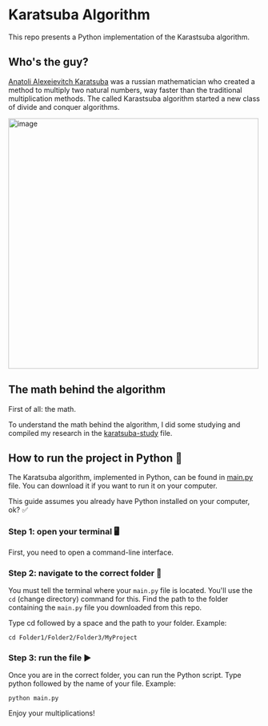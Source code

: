 # Karatsuba Algorithm

This repo presents a Python implementation of the Karastsuba algorithm.

## Who's the guy?
[Anatoli Alexeievitch Karatsuba](https://pt.wikipedia.org/wiki/Anatoli_Alexeievitch_Karatsuba) was a russian mathematician who created a method to multiply two natural numbers, way faster than the traditional multiplication methods. The called Karastsuba algorithm started a new class of divide and conquer algorithms.

<img width="500" alt="image" src="https://github.com/user-attachments/assets/ca479f58-79c6-4e03-8287-50e0196cb080" />


## The math behind the algorithm
First of all: the math.

To understand the math behind the algorithm, I did some studying and compiled my research in the [karatsuba-study](docs\karatsuba-study.md) file.

## How to run the project in Python 🐍
The Karatsuba algorithm, implemented in Python, can be found in [main.py](code\main.py) file. You can download it if you want to run it on your computer.

This guide assumes you already have Python installed on your computer, ok? ✅

### Step 1: open your terminal 🖥️
First, you need to open a command-line interface.

### Step 2: navigate to the correct folder 📂
You must tell the terminal where your `main.py` file is located. You'll use the `cd` (change directory) command for this. Find the path to the folder containing the `main.py` file you downloaded from this repo.

Type cd followed by a space and the path to your folder. Example:

`cd Folder1/Folder2/Folder3/MyProject`

### Step 3: run the file ▶️
Once you are in the correct folder, you can run the Python script. Type python followed by the name of your file. Example:

`python main.py`

Enjoy your multiplications!